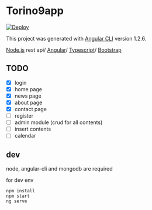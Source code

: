 # Torino9app

[![Deploy](https://www.herokucdn.com/deploy/button.svg)](https://heroku.com/deploy)

This project was generated with [Angular CLI](https://github.com/angular/angular-cli) version 1.2.6.


[Node.js](https://nodejs.org/en/) rest api/ [Angular](https://github.com/angular/angular)/ [Typescript](https://github.com/Microsoft/TypeScript)/ [Bootstrap](https://github.com/twbs/bootstrap)

## TODO

- [x] login
- [x] home page
- [x] news page
- [x] about page
- [x] contact page
- [ ] register
- [ ] admin module (crud for all contents)
- [ ] insert contents
- [ ] calendar

## dev

node, angular-cli and mongodb are required

for dev env

```
npm install
npm start
ng serve
```

